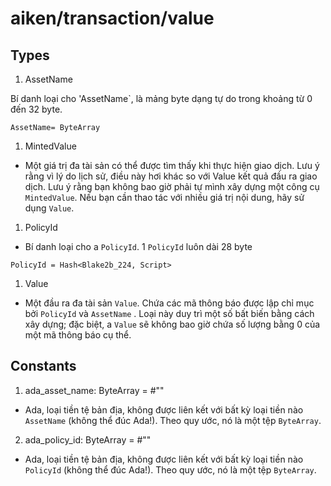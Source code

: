 # aiken/transaction/value

## Types

1. AssetName

Bí danh loại cho 'AssetName`, là mảng byte dạng tự do trong khoảng từ 0 đến 32 byte.

```aiken
AssetName= ByteArray
```

1. MintedValue

-   Một giá trị đa tài sản có thể được tìm thấy khi thực hiện giao dịch. Lưu ý rằng vì lý do lịch sử, điều này hơi khác so với Value kết quả đầu ra giao dịch. Lưu ý rằng bạn không bao giờ phải tự mình xây dựng một công cụ `MintedValue`. Nếu bạn cần thao tác với nhiều giá trị nội dung, hãy sử dụng `Value`.

1. PolicyId

-   Bí danh loại cho a `PolicyId`. 1 `PolicyId` luôn dài 28 byte

```aiken
PolicyId = Hash<Blake2b_224, Script>
```

1. Value

-   Một đầu ra đa tài sản `Value`. Chứa các mã thông báo được lập chỉ mục bởi `PolicyId` và `AssetName` . Loại này duy trì một số bất biến bằng cách xây dựng; đặc biệt, a `Value` sẽ không bao giờ chứa số lượng bằng 0 của một mã thông báo cụ thể.

## Constants

1. ada_asset_name: ByteArray = #""

-   Ada, loại tiền tệ bản địa, không được liên kết với bất kỳ loại tiền nào `AssetName` (không thể đúc Ada!). Theo quy ước, nó là một tệp `ByteArray`.

2. ada_policy_id: ByteArray = #""

-   Ada, loại tiền tệ bản địa, không được liên kết với bất kỳ loại tiền nào `PolicyId` (không thể đúc Ada!). Theo quy ước, nó là một tệp `ByteArray`.
